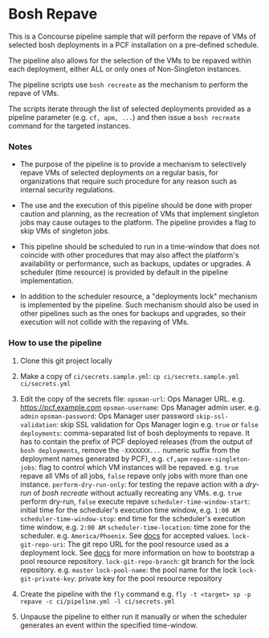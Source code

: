 # Bosh Repave

This is a Concourse pipeline sample that will perform the repave of VMs of selected bosh deployments in a PCF installation on a pre-defined schedule.

The pipeline also allows for the selection of the VMs to be repaved within each deployment, either ALL or only ones of Non-Singleton instances.

The pipeline scripts use `bosh recreate` as the mechanism to perform the repave of VMs.

The scripts iterate through the list of selected deployments provided as a pipeline parameter (e.g. `cf, apm, ...`) and then issue a `bosh recreate` command for the targeted instances.


### Notes

- The purpose of the pipeline is to provide a mechanism to selectively repave VMs of selected deployments on a regular basis, for organizations that require such procedure for any reason such as internal security regulations.

- The use and the execution of this pipeline should be done with proper caution and planning, as the recreation of VMs that implement singleton jobs may cause outages to the platform. The pipeline provides a flag to skip VMs of singleton jobs.

- This pipeline should be scheduled to run in a time-window that does not coincide with other procedures that may also affect the platform's availability or performance, such as backups, updates or upgrades. A scheduler (time resource) is provided by default in the pipeline implementation.

- In addition to the scheduler resource, a "deployments lock" mechanism is implemented by the pipeline. Such mechanism should also be used in other pipelines such as the ones for backups and upgrades, so their execution will not collide with the repaving of VMs.


### How to use the pipeline

1. Clone this git project locally
1. Make a copy of `ci/secrets.sample.yml`:
   `cp ci/secrets.sample.yml ci/secrets.yml`
1. Edit the copy of the secrets file:
   `opsman-url`: Ops Manager URL. e.g.  https://pcf.example.com
   `opsman-username`: Ops Manager admin user. e.g. `admin`
   `opsman-password`: Ops Manager user password
   `skip-ssl-validation`: skip SSL validation for Ops Manager login e.g. `true` or `false`
   `deployments`: comma-separated list of bosh deployments to repave. It has to contain the prefix of PCF deployed releases (from the output of `bosh deployments`, remove the `-XXXXXXX...` numeric suffix from the deployment names generated by PCF), e.g. `cf,apm`
   `repave-singleton-jobs`: flag to control which VM instances will be repaved. e.g. `true` repave all VMs of all jobs, `false` repave only jobs with more than one instance.
   `perform-dry-run-only`: for testing the repave action with a _dry-run_ of _bosh recreate_ without actually recreating any VMs. e.g. `true` perform dry-run, `false` execute repave
   `scheduler-time-window-start`: initial time for the scheduler's execution time window, e.g. `1:00 AM`
   `scheduler-time-window-stop`: end time for the scheduler's execution time window, e.g. `2:00 AM`
   `scheduler-time-location`: time zone for the scheduler. e.g. `America/Phoenix`. See [docs](https://en.wikipedia.org/wiki/List_of_tz_database_time_zones) for accepted values.
   `lock-git-repo-uri`: The git repo URL for the pool resource used as a deployment lock. See [docs](https://github.com/concourse/pool-resource) for more information on how to bootstrap a pool resource repository.
   `lock-git-repo-branch`: git branch for the lock repository. e.g. `master`
   `lock-pool-name`: the pool name for the lock
   `lock-git-private-key`: private key for the pool resource repository

1. Create the pipeline with the `fly` command
   e.g. `fly -t <target> sp -p repave -c ci/pipeline.yml -l ci/secrets.yml`

1. Unpause the pipeline to either run it manually or when the scheduler generates an event within the specified time-window.
